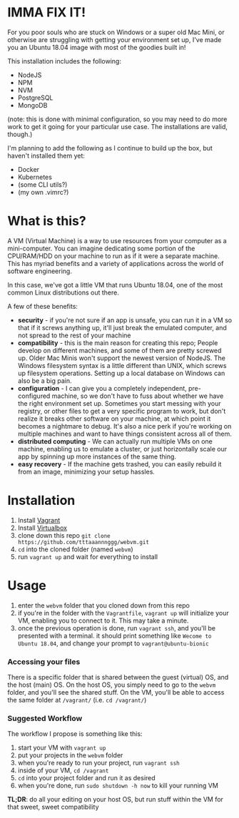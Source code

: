 # IMMA FIX IT!
For you poor souls who are stuck on Windows or a super old Mac Mini, or otherwise are struggling with getting your environment set up, I've made you an Ubuntu 18.04 image with most of the goodies built in!

This installation includes the following:
* NodeJS
* NPM
* NVM
* PostgreSQL
* MongoDB

(note: this is done with minimal configuration, so you may need to do more work to get it going for your particular use case. The installations are valid, though.)

I'm planning to add the following as I continue to build up the box, but haven't installed them yet:
* Docker
* Kubernetes
* (some CLI utils?)
* (my own .vimrc?)

# What is this?
A VM (Virtual Machine) is a way to use resources from your computer as a mini-computer. You can imagine dedicating some portion of the CPU/RAM/HDD on your machine to run as if it were a separate machine. This has myriad benefits and a variety of applications across the world of software engineering.

In this case, we've got a little VM that runs Ubuntu 18.04, one of the most common Linux distributions out there.

A few of these benefits:
* **security** - if you're not sure if an app is unsafe, you can run it in a VM so that if it screws anything up, it'll just break the emulated computer, and not spread to the rest of your machine
* **compatibility** - this is the main reason for creating this repo; People develop on different machines, and some of them are pretty screwed up. Older Mac Minis won't support the newest version of NodeJS. The Windows filesystem syntax is a little different than UNIX, which screws up filesystem operations. Setting up a local database on Windows can also be a big pain.
* **configuration** - I can give you a completely independent, pre-configured machine, so we don't have to fuss about whether we have the right environment set up. Sometimes you start messing with your registry, or other files to get a very specific program to work, but don't realize it breaks other software on your machine, at which point it becomes a nightmare to debug. It's also a nice perk if you're working on multiple machines and want to have things consistent across all of them.
* **distributed computing** - We can actually run multiple VMs on one machine, enabling us to emulate a cluster, or just horizontally scale our app by spinning up more instances of the same thing.
* **easy recovery** - If the machine gets trashed, you can easily rebuild it from an image, minimizing your setup hassles.

# Installation

1. Install [Vagrant](https://www.vagrantup.com/)
2. Install [Virtualbox](https://www.virtualbox.org/)
3. clone down this repo `git clone https://github.com/tttaaannnggg/webvm.git`
4. `cd` into the cloned folder (named `webvm`)
5. run `vagrant up` and wait for everything to install

# Usage
1. enter the `webvm` folder that you cloned down from this repo
2. if you're in the folder with the `Vagrantfile`, `vagrant up` will initialize your VM, enabling you to connect to it. This may take a minute.
3. once the previous operation is done, run `vagrant ssh`, and you'll be presented with a terminal. it should print something like `Wecome to Ubuntu 18.04`, and change your prompt to `vagrant@ubuntu-bionic`

### Accessing your files
There is a specific folder that is shared between the guest (virtual) OS, and the host (main) OS. On the host OS, you simply need to go to the `webvm` folder, and you'll see the shared stuff. On the VM, you'll be able to access the same folder at `/vagrant/` (i.e. `cd /vagrant/`)

### Suggested Workflow
The workflow I propose is something like this:
1. start your VM with `vagrant up`
2. put your projects in the `webvm` folder
3. when you're ready to run your project, run `vagrant ssh`
4. inside of your VM, `cd /vagrant`
5. `cd` into your project folder and run it as desired
6. when you're done, run `sudo shutdown -h now` to kill your running VM

**TL;DR**: do all your editing on your host OS, but run stuff within the VM for that sweet, sweet compatibility
